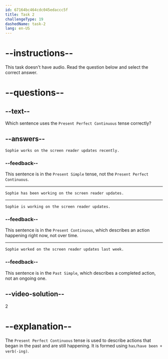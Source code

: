 ```yaml
---
id: 67164bc464cdc045edaccc5f
title: Task 2
challengeType: 19
dashedName: task-2
lang: en-US
---
```


# --instructions--

This task doesn't have audio. Read the question below and select the correct answer.

# --questions--

## --text--

Which sentence uses the `Present Perfect Continuous` tense correctly?

## --answers--

`Sophie works on the screen reader updates recently.`

### --feedback--

This sentence is in the `Present Simple` tense, not the `Present Perfect Continuous`.

---

`Sophie has been working on the screen reader updates.`

---

`Sophie is working on the screen reader updates.`

### --feedback--

This sentence is in the `Present Continuous`, which describes an action happening right now, not over time.

---

`Sophie worked on the screen reader updates last week.`

### --feedback--

This sentence is in the `Past Simple`, which describes a completed action, not an ongoing one.

## --video-solution--

2

# --explanation--

The `Present Perfect Continuous` tense is used to describe actions that began in the past and are still happening. It is formed using `has/have been + verb(-ing)`.
